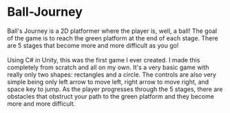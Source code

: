 # Ball-Journey
Ball's Journey is a 2D platformer where the player is, well, a ball! The goal of the game is to reach the green platform at the end of each stage. There are 5 stages that become more and more difficult as you go!<br>
<br>
Using C# in Unity, this was the first game I ever created. I made this completely from scratch and all on my own. It's a very basic game with really only two shapes: rectangles and a circle. The controls are also very simple being only left arrow to move left, right arrow to move right, and space key to jump. As the player progresses through the 5 stages, there are obstacles that obstruct your path to the green platform and they become more and more difficult.
